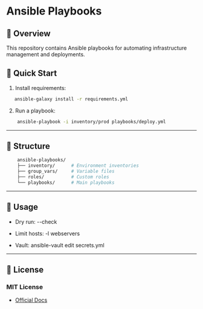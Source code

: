 # Ansible Playbooks

## 📌 Overview
This repository contains Ansible playbooks for automating infrastructure management and deployments.

## 🚀 Quick Start
1. Install requirements:
```bash
   ansible-galaxy install -r requirements.yml
```

2. Run a playbook:

```bash
    ansible-playbook -i inventory/prod playbooks/deploy.yml
```

--- 

## 📂 Structure

```bash
    ansible-playbooks/
    ├── inventory/      # Environment inventories
    ├── group_vars/     # Variable files
    ├── roles/          # Custom roles
    └── playbooks/      # Main playbooks
```

---

## 🔧 Usage

- Dry run: --check

- Limit hosts: -l webservers

- Vault: ansible-vault edit secrets.yml

---

## 📜 License

### **MIT License**

- [Official Docs](https://docs.ansible.com)